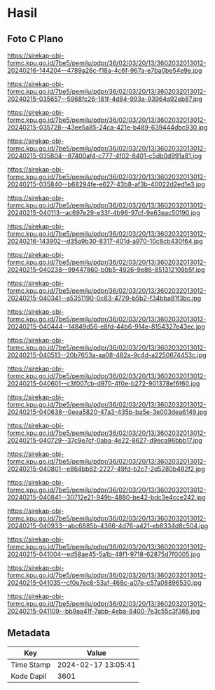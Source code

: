 # Hasil

## Foto C Plano

https://sirekap-obj-formc.kpu.go.id/7be5/pemilu/pdpr/36/02/03/20/13/3602032013012-20240216-144204--4789a26c-f18a-4c6f-967a-e7ba0be54e9e.jpg

https://sirekap-obj-formc.kpu.go.id/7be5/pemilu/pdpr/36/02/03/20/13/3602032013012-20240215-035657--5968fc26-181f-4d84-993a-93964a92eb87.jpg

https://sirekap-obj-formc.kpu.go.id/7be5/pemilu/pdpr/36/02/03/20/13/3602032013012-20240215-035728--43ee5a85-24ca-421e-b489-639444dbc930.jpg

https://sirekap-obj-formc.kpu.go.id/7be5/pemilu/pdpr/36/02/03/20/13/3602032013012-20240215-035804--87400af4-c777-4f02-8401-c5db0d991a81.jpg

https://sirekap-obj-formc.kpu.go.id/7be5/pemilu/pdpr/36/02/03/20/13/3602032013012-20240215-035840--b68294fe-e627-43b8-af3b-40022d2ed1e3.jpg

https://sirekap-obj-formc.kpu.go.id/7be5/pemilu/pdpr/36/02/03/20/13/3602032013012-20240215-040113--ac697e29-e33f-4b96-97cf-9e63eac50190.jpg

https://sirekap-obj-formc.kpu.go.id/7be5/pemilu/pdpr/36/02/03/20/13/3602032013012-20240216-143902--d35a9b30-8317-401d-a970-10c8cb430f64.jpg

https://sirekap-obj-formc.kpu.go.id/7be5/pemilu/pdpr/36/02/03/20/13/3602032013012-20240215-040238--99447860-b0b5-4926-9e86-851312109b5f.jpg

https://sirekap-obj-formc.kpu.go.id/7be5/pemilu/pdpr/36/02/03/20/13/3602032013012-20240215-040341--a5351190-0c83-4729-b5b2-f34bba81f3bc.jpg

https://sirekap-obj-formc.kpu.go.id/7be5/pemilu/pdpr/36/02/03/20/13/3602032013012-20240215-040444--14849d56-e8fd-44b6-914e-8154327e43ec.jpg

https://sirekap-obj-formc.kpu.go.id/7be5/pemilu/pdpr/36/02/03/20/13/3602032013012-20240215-040513--20b7653a-aa08-482a-9c4d-a2250674453c.jpg

https://sirekap-obj-formc.kpu.go.id/7be5/pemilu/pdpr/36/02/03/20/13/3602032013012-20240215-040601--c3f007cb-d970-4f0e-b272-901378ef6f60.jpg

https://sirekap-obj-formc.kpu.go.id/7be5/pemilu/pdpr/36/02/03/20/13/3602032013012-20240215-040638--0eea5820-47a3-435b-ba5e-3e003dea6149.jpg

https://sirekap-obj-formc.kpu.go.id/7be5/pemilu/pdpr/36/02/03/20/13/3602032013012-20240215-040729--37c9e7cf-0aba-4e22-8627-d9eca96bbb17.jpg

https://sirekap-obj-formc.kpu.go.id/7be5/pemilu/pdpr/36/02/03/20/13/3602032013012-20240215-040801--e864bb82-2227-49fd-b2c7-2d5280b482f2.jpg

https://sirekap-obj-formc.kpu.go.id/7be5/pemilu/pdpr/36/02/03/20/13/3602032013012-20240215-040841--30712e21-949b-4880-be42-bdc3e4cce242.jpg

https://sirekap-obj-formc.kpu.go.id/7be5/pemilu/pdpr/36/02/03/20/13/3602032013012-20240215-040933--abc6885b-4366-4d76-a421-eb8334d8c504.jpg

https://sirekap-obj-formc.kpu.go.id/7be5/pemilu/pdpr/36/02/03/20/13/3602032013012-20240215-041004--ed58ae45-5a1b-48f1-9718-62875d7f0005.jpg

https://sirekap-obj-formc.kpu.go.id/7be5/pemilu/pdpr/36/02/03/20/13/3602032013012-20240215-041035--cf0e7ec8-53af-468c-a07e-c57a08896530.jpg

https://sirekap-obj-formc.kpu.go.id/7be5/pemilu/pdpr/36/02/03/20/13/3602032013012-20240215-041109--bb9aa41f-7abb-4eba-8400-7e3c55c3f365.jpg


## Metadata

| Key        | Value               |
| ---------- | ------------------- |
| Time Stamp | 2024-02-17 13:05:41 |
| Kode Dapil | 3601                |



